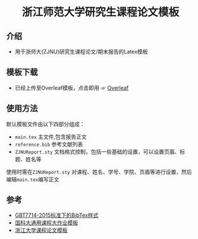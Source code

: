 <h1 align="center">
  浙江师范大学研究生课程论文模板
</h1>

## 介绍
- 用于浙师大(ZJNU)研究生课程论文/期末报告的Latex模板

## 模板下载

* 已经上传至Overleaf模板，点击即用 ☞ [Overleaf](https://)

## 使用方法
默认模板文件由以下四部分组成：

- `main.tex` 主文件,包含报告正文
- `reference.bib` 参考文献列表
- `ZJNUReport.sty` 文档格式控制，包括一些基础的设置，可以设置页眉、标题、姓名等

使用时需在`ZJNUReport.sty` 对课程、姓名、学号、学院、页眉等进行设置，然后编辑`main.tex`编写正文


## 参考

+ [GBT7714-2015标准下的BibTex样式](https://github.com/zepinglee/gbt7714-bibtex-style)
+ [国科大通用课程大作业模板](https://github.com/jweihe/UCAS_Latex_Template)
+ [浙江大学课程论文模板](https://www.overleaf.com/latex/templates/zhe-jiang-da-xue-ke-cheng-lun-wen-mo-ban/mjpzqvgsmdzn)


